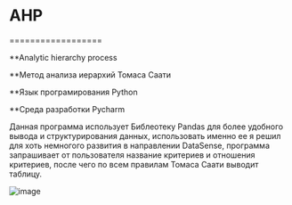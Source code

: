 # AHP
==================

**Analytic hierarchy process

**Метод анализа иерархий Томаса Саати


**Язык програмирования Python


**Среда разработки Pycharm

Данная программа использует Библеотеку Pandas для более удобного вывода и структурирования данных, использовать именно ее я решил для хоть немногого развития в направлении DataSense, программа запрашивает от пользователя название критериев и отношения критериев, после чего по всем правилам Томаса Саати выводит таблицу.



![image](https://user-images.githubusercontent.com/89925844/145729963-674dc03f-4067-4f86-979e-a674b75febbf.png)
